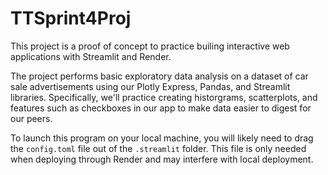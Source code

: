 # TTSprint4Proj

This project is a proof of concept to practice builing interactive web applications with Streamlit and Render.

The project performs basic exploratory data analysis on a dataset of car sale advertisements using our Plotly Express, Pandas, and Streamlit libraries.  Specifically, we'll practice creating historgrams, scatterplots, and features such as checkboxes in our app to make data easier to digest for our peers.

To launch this program on your local machine, you will likely need to drag the `config.toml` file out of the `.streamlit` folder.  This file is only needed when deploying through Render and may interfere with local deployment.